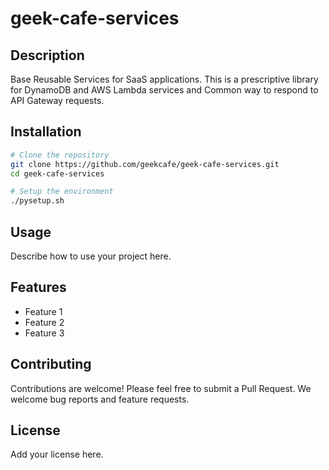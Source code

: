 # geek-cafe-services

## Description
Base Reusable Services for SaaS applications.  This is a prescriptive library for DynamoDB and AWS Lambda services and Common way to respond to API Gateway requests.

## Installation

```bash
# Clone the repository
git clone https://github.com/geekcafe/geek-cafe-services.git
cd geek-cafe-services

# Setup the environment
./pysetup.sh
```

## Usage

Describe how to use your project here.

## Features

- Feature 1
- Feature 2
- Feature 3

## Contributing

Contributions are welcome! Please feel free to submit a Pull Request.
We welcome bug reports and feature requests.

## License

Add your license here.
